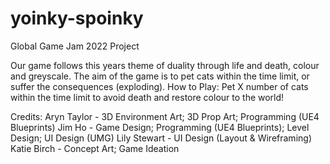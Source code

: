# yoinky-spoinky
Global Game Jam 2022 Project

Our game follows this years theme of duality through life and death, colour and greyscale. The aim of the game is to pet cats within the time limit, or suffer the consequences (exploding).   How to Play:  Pet X number of cats within the time limit to avoid death and restore colour to the world!

Credits:
Aryn Taylor - 3D Environment Art; 3D Prop Art; Programming (UE4 Blueprints)
Jim Ho - Game Design; Programming (UE4 Blueprints); Level Design; UI Design (UMG)
Lily Stewart - UI Design (Layout & Wireframing)
Katie Birch - Concept Art; Game Ideation
